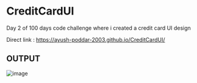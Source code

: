 # CreditCardUI
Day 2 of 100 days code challenge where i created a credit card UI design

Direct link : https://ayush-poddar-2003.github.io/CreditCardUI/

## OUTPUT
![image](https://github.com/Ayush-Poddar-2003/CreditCardUI/assets/115064784/3e4b04cf-f7a2-4ecf-a449-03d6c8162978)

